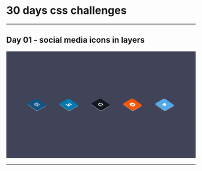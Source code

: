 # 30 days css challenges

---

## Day 01 - social media icons in layers

![Day 01](https://github.com/thalesgelinger/30-days-css-challenge/blob/master/challenges/day-01/demonstration.gif)

---
